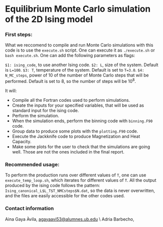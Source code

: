 # Equilibrium Monte Carlo simulation of the 2D Ising model

### First steps:
What we reccomend to compile and run Monte Carlo simulations with this code is to use the `execute.sh` script. One can execute it as `./execute.sh` or `bash execute.sh`. One can add the following parameters as flags: 

`$1: ising_code`, to use another Ising code.
`$2: L`, size of the system. Default is `L=100`.
`$3: T`, temperature of the system. Default is set to `T=3.0`.
`$4: N_MC_steps`, power of 10 of the number of Monte Carlo steps that will be performed. Default is set to 8, so the number of steps will be $10^8$.  


It will:
- Compile all the Fortran codes used to perform simulations.
- Create the inputs for your specified variables, that will be used as standard input for the ising code.
- Perform the simulation.
- When the simulation ends, perform the binning code with `binning.F90` code.
- Group data to produce some plots with the `plotting.F90` code.
- Execute the Jackknife code to produce Magnetization and Heat Capacity. 
- Make some plots for the user to check that the simulations are going well. Those are not the ones included in the final report.

### Recommended usage:
To perform the production runs over different values of `T`, one can use `execute_temp_loop.sh`, which iterates for different values of `T`. 
All the output produced by the ising code follows the pattern: `Ising_canonical_L$L_T$T_NMCsteps$N.dat`, so the data is never overwritten, and the files are easily accessible for the other codes used. 


### Contact information
Aina Gaya Àvila, agayaavi53@alumnes.ub.edu \\
Adria Barbecho, 
